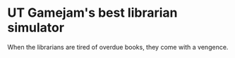 # UT Gamejam's best librarian simulator

When the librarians are tired of overdue books, they come with a vengence.

